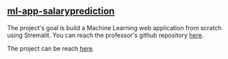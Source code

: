 ## [ml-app-salaryprediction](ml-app-salaryprediction)

The project's goal is build a Machine Learning web application from scratch using Stremalit. You can reach the professor's github repository [here](https://github.com/python-engineer/ml-app-salaryprediction).

The project can be reach [here](https://share.streamlit.io/andradecmatheus/streamlit/main/ml-app-salaryprediction/app.py).

